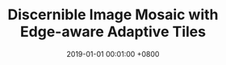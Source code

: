 ---
title:          "Discernible Image Mosaic with Edge-aware Adaptive Tiles"
date:           2019-01-01 00:01:00 +0800
selected:       true
pub:            "Computational Visual Media"
pub_date:       "2019"
# abstract: >-
cover:          /assets/images/covers/cvm_mosaic.jpg
authors:
- Pengfei Xu
- Jianqiang Ding
- Hao Zhang
- Hui Huang
links:
  # Paper: 
  Project: http://vcc.szu.edu.cn/research/2019/Mosaic
---
